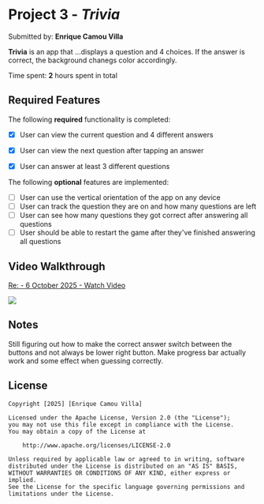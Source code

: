 # Project 3 - *Trivia*

Submitted by: **Enrique Camou Villa**

**Trivia** is an app that ...displays a question and 4 choices. If the answer is correct, the background chanegs color accordingly.

Time spent: **2** hours spent in total

## Required Features

The following **required** functionality is completed:

- [X] User can view the current question and 4 different answers
- [X] User can view the next question after tapping an answer
- [X] User can answer at least 3 different questions


The following **optional** features are implemented:

- [ ] User can use the vertical orientation of the app on any device
- [ ] User can track the question they are on and how many questions are left
- [ ] User can see how many questions they got correct after answering all questions
- [ ] User should be able to restart the game after they've finished answering all questions

## Video Walkthrough

<div>
    <a href="https://www.loom.com/share/686b05552cea4ec7b6bd6bc5b4172242">
      <p>Re:  - 6 October 2025 - Watch Video</p>
    </a>
    <a href="https://www.loom.com/share/686b05552cea4ec7b6bd6bc5b4172242">
      <img style="max-width:300px;" src="https://cdn.loom.com/sessions/thumbnails/686b05552cea4ec7b6bd6bc5b4172242-4c4b14c3e6f66c36-full-play.gif">
    </a>
  </div>

## Notes

Still figuring out how to make the correct answer switch between the buttons and not always be lower right button. Make progress bar actually work and some effect when guessing correctly.

## License

    Copyright [2025] [Enrique Camou Villa]

    Licensed under the Apache License, Version 2.0 (the "License");
    you may not use this file except in compliance with the License.
    You may obtain a copy of the License at

        http://www.apache.org/licenses/LICENSE-2.0

    Unless required by applicable law or agreed to in writing, software
    distributed under the License is distributed on an "AS IS" BASIS,
    WITHOUT WARRANTIES OR CONDITIONS OF ANY KIND, either express or implied.
    See the License for the specific language governing permissions and
    limitations under the License.

